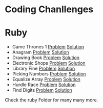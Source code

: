 # Coding Chanllenges

# Ruby

- Game Thrones 1
[Problem](https://www.hackerrank.com/challenges/game-of-thrones/problem)
[Solution](https://github.com/epinczinger/coding-challenges/blob/development/ruby/game-thrones.rb)
- Anagram
[Problem](https://www.hackerrank.com/challenges/anagram/problem?h_r=internal-search)
[Solution](https://github.com/epinczinger/coding-challenges/blob/development/ruby/anagram.rb)
- Drawing Book
[Problem](https://www.hackerrank.com/challenges/drawing-book/problem)
[Solution](https://github.com/epinczinger/coding-challenges/blob/development/ruby/drawing-book.rb)
- Electronic Shops
[Problem](https://www.hackerrank.com/challenges/electronics-shop/problem)
[Solution](https://github.com/epinczinger/coding-challenges/blob/development/ruby/electronic-shops.rb)
- Library Fine
[Problem](https://www.hackerrank.com/challenges/library-fine/problem?h_r=internal-search)
[Solution](https://github.com/epinczinger/coding-challenges/blob/development/ruby/library-fine.rb)
- Picking Numbers
[Problem](https://www.hackerrank.com/challenges/picking-numbers/problem)
[Solution](https://github.com/epinczinger/coding-challenges/blob/development/ruby/picking-numbers.rb)
- Equalize Array
[Problem](https://www.hackerrank.com/challenges/equality-in-a-array/problem?h_r=internal-search)
[Solution](https://github.com/epinczinger/coding-challenges/blob/development/ruby/equalize-array.rb)
- Hurdle Race
[Problem](https://www.hackerrank.com/challenges/the-hurdle-race/problem)
[Solution](https://github.com/epinczinger/coding-challenges/blob/development/ruby/hurdle-race.rb)
- Find Digits
[Problem](https://www.hackerrank.com/challenges/find-digits/problem?h_r=internal-search)
[Solution](https://github.com/epinczinger/coding-challenges/blob/development/ruby/find-digits.rb)

Check the ruby Folder for many many more.
